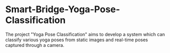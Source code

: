 # Smart-Bridge-Yoga-Pose-Classification
The project "Yoga Pose Classification" aims to develop a system which can classify various yoga poses from static images and real-time poses captured through a camera.
